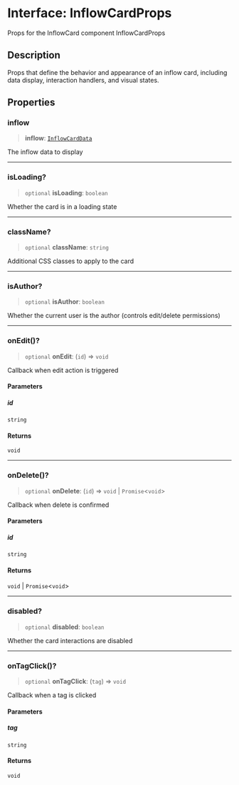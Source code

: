 # Interface: InflowCardProps

Props for the InflowCard component
 InflowCardProps

## Description

Props that define the behavior and appearance of an inflow card, including
data display, interaction handlers, and visual states.

## Properties

### inflow

> **inflow**: [`InflowCardData`](InflowCardData.md)

The inflow data to display

***

### isLoading?

> `optional` **isLoading**: `boolean`

Whether the card is in a loading state

***

### className?

> `optional` **className**: `string`

Additional CSS classes to apply to the card

***

### isAuthor?

> `optional` **isAuthor**: `boolean`

Whether the current user is the author (controls edit/delete permissions)

***

### onEdit()?

> `optional` **onEdit**: (`id`) => `void`

Callback when edit action is triggered

#### Parameters

##### id

`string`

#### Returns

`void`

***

### onDelete()?

> `optional` **onDelete**: (`id`) => `void` \| `Promise`\<`void`\>

Callback when delete is confirmed

#### Parameters

##### id

`string`

#### Returns

`void` \| `Promise`\<`void`\>

***

### disabled?

> `optional` **disabled**: `boolean`

Whether the card interactions are disabled

***

### onTagClick()?

> `optional` **onTagClick**: (`tag`) => `void`

Callback when a tag is clicked

#### Parameters

##### tag

`string`

#### Returns

`void`
